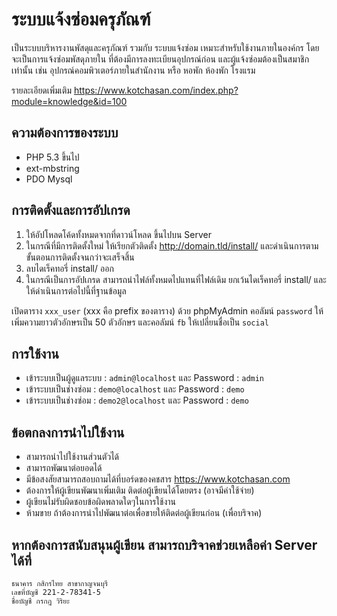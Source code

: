 # ระบบแจ้งซ่อมครุภัณฑ์

เป็นระบบบริหารงานพัสดุและครุภัณฑ์ รวมกับ ระบบแจ้งซ่อม เหมาะสำหรับใช้งานภายในองค์กร โดยจะเป็นการแจ้งซ่อมพัสดุภายใน ที่ต้องมีการลงทะเบียนอุปกรณ์ก่อน
และผู้แจ้งซ่อมต้องเป็นสมาชิกเท่านั้น เช่น อุปกรณ์คอมพิวเตอร์ภายในสำนักงาน หรือ หอพัก ห้องพัก โรงแรม

รายละเอียดเพิ่มเติม https://www.kotchasan.com/index.php?module=knowledge&id=100

## ความต้องการของระบบ

- PHP 5.3 ขึ้นไป
- ext-mbstring
- PDO Mysql

## การติดตั้งและการอัปเกรด

1.  ให้อัปโหลดโค้ดทั้งหมดจากที่ดาวน์โหลด ขึ้นไปบน Server
2.  ในกรณีที่มีการติดตั้งใหม่ ให้เรียกตัวติดตั้ง http://domain.tld/install/ และดำเนินการตามขั้นตอนการติดตั้งจนกว่าจะเสร็จสิ้น
3.  ลบไดเร็คทอรี่ install/ ออก
4.  ในกรณีเป็นการอัปเกรด สามารถนำไฟล์ทั้งหมดไปแทนที่ไฟล์เดิม ยกเว้นไดเร็คทอรี่ install/ และให้ดำเนินการต่อไปนี้ที่ฐานข้อมูล

เปิดตาราง `xxx_user` (xxx คือ prefix ของตาราง) ด้วย phpMyAdmin คอลัมน์ `password` ให้เพิ่มความยาวตัวอักษรเป็น 50 ตัวอักษร
และคอลัมน์ `fb` ให้เปลี่ยนชื่อเป็น `social`

## การใช้งาน

- เข้าระบบเป็นผู้ดูแลระบบ : `admin@localhost` และ Password : `admin`
- เข้าระบบเป็นช่างซ่อม : `demo@localhost` และ Password : `demo`
- เข้าระบบเป็นช่างซ่อม : `demo2@localhost` และ Password : `demo`

## ข้อตกลงการนำไปใช้งาน

- สามารถนำไปใช้งานส่วนตัวได้
- สามารถพัฒนาต่อยอดได้
- มีข้อสงสัยสามารถสอบถามได้ที่บอร์ดของคชสาร https://www.kotchasan.com
- ต้องการให้ผู้เขียนพัฒนาเพิ่มเติม ติดต่อผู้เขียนได้โดยตรง (อาจมีค่าใช้จ่าย)
- ผู้เขียนไม่รับผิดชอบข้อผิดพลาดใดๆในการใช้งาน
- ห้ามขาย ถ้าต้องการนำไปพัฒนาต่อเพื่อขายให้ติดต่อผู้เขียนก่อน (เพื่อบริจาค)

## หากต้องการสนับสนุนผู้เขียน สามารถบริจาคช่วยเหลือค่า Server ได้ที่

```
ธนาคาร กสิกรไทย สาขากาญจนบุรี
เลขที่บัญชี 221-2-78341-5
ชื่อบัญชี กรกฎ วิริยะ
```
